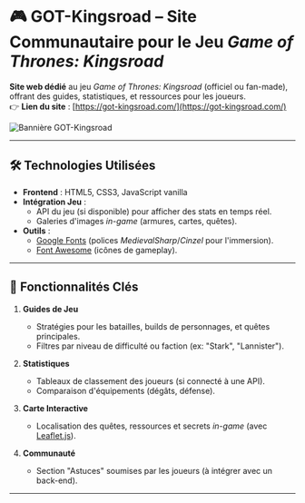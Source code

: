 # 🎮 GOT-Kingsroad – Site Communautaire pour le Jeu *Game of Thrones: Kingsroad*

**Site web dédié** au jeu *Game of Thrones: Kingsroad* (officiel ou fan-made), offrant des guides, statistiques, et ressources pour les joueurs.  
👉 **Lien du site** : [https://got-kingsroad.com/](https://got-kingsroad.com/)  

![Bannière GOT-Kingsroad](https://got-kingsroad.com/media/banniere.jpg)

---

## 🛠 Technologies Utilisées
- **Frontend** : HTML5, CSS3, JavaScript vanilla
- **Intégration Jeu** : 
  - API du jeu (si disponible) pour afficher des stats en temps réel.
  - Galeries d'images *in-game* (armures, cartes, quêtes).
- **Outils** : 
  - [Google Fonts](https://fonts.google.com/) (polices *MedievalSharp*/*Cinzel* pour l'immersion).
  - [Font Awesome](https://fontawesome.com/) (icônes de gameplay).

---

## 🎯 Fonctionnalités Clés
1. **Guides de Jeu**  
   - Stratégies pour les batailles, builds de personnages, et quêtes principales.
   - Filtres par niveau de difficulté ou faction (ex: "Stark", "Lannister").

2. **Statistiques**  
   - Tableaux de classement des joueurs (si connecté à une API).
   - Comparaison d'équipements (dégâts, défense).

3. **Carte Interactive**  
   - Localisation des quêtes, ressources et secrets *in-game* (avec [Leaflet.js](https://leafletjs.com/)).

4. **Communauté**  
   - Section "Astuces" soumises par les joueurs (à intégrer avec un back-end).

---

